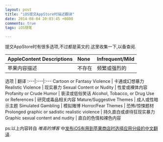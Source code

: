 ```yaml
---
layout: post
title: "iOS提交AppStore时描述翻译"
date: 2014-08-04 20:03:45 +0800
comments: true
tags: iOS随笔

---
```


提交AppStore时有很多选项,不过都是英文的.这里收集一下,以备查阅.

AppleContent Descriptions | None | Infrequent/Mild
:---|:---|:---
苹果内容描述 | 不存在 | 频繁或强烈的

选项 | 翻译
:---|:---|:---
Cartoon or Fantasy Violence	 | 卡通或幻想暴力
Realistic Violence | 现实暴力
Sexual Content or Nudity | 性爱或裸体内容
Profanity or Crude Humor | 亵渎或低俗笑话
Alcohol, Tobacco, or Drug Use or References | 研究或毒品相关内容
Mature/Suggestive Themes | 成人或性暗示主题
Simulated Gambling | 模拟赌博
Horror/Fear Themes | 恐怖/惊悚题材
Prolonged graphic or sadistic realistic violence | 持久直白或虐待狂现实暴力
Graphic sexual content and nudity | 直白的色情和裸色内容

ps:以上内容转自 *唯高的博客* 中[发布iOS有用到苹果商店时选择应用分级的中文翻译](http://www.qetee.com/tutorial/ios-app-rating.html).

